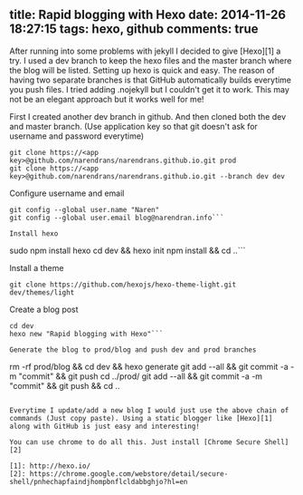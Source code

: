 title: Rapid blogging with Hexo
date: 2014-11-26 18:27:15
tags: hexo, github
comments: true
---

After running into some problems with jekyll I decided to give [Hexo][1] a try. I used a dev branch to keep the hexo files and 
the master branch where the blog will be listed. Setting up hexo is quick and easy. The reason of having two separate branches is that GitHub automatically builds everytime you push files. I tried adding .nojekyll but I couldn't get it to work. This may not be an elegant approach but it works well for me!

First I created another dev branch in github. And then cloned both the dev and master branch. (Use application key so that git doesn't ask for username and password everytime)

```
git clone https://<app key>@github.com/narendrans/narendrans.github.io.git prod
git clone https://<app key>@github.com/narendrans/narendrans.github.io.git --branch dev dev
```

Configure username and email

```
git config --global user.name "Naren"
git config --global user.email blog@narendran.info```

Install hexo

```
sudo npm install hexo
cd dev && hexo init
npm install && cd ..```

Install a theme

`git clone https://github.com/hexojs/hexo-theme-light.git dev/themes/light`

Create a blog post

```
cd dev
hexo new "Rapid blogging with Hexo"```

Generate the blog to prod/blog and push dev and prod branches

```
rm -rf prod/blog && cd dev && hexo generate
git add --all && git commit -a -m "commit" && git push
cd ../prod/
git add --all && git commit -a -m "commit" && git push && cd ..
```

Everytime I update/add a new blog I would just use the above chain of commands (Just copy paste). Using a static blogger like [Hexo][1] along with GitHub is just easy and interesting!

You can use chrome to do all this. Just install [Chrome Secure Shell][2]

[1]: http://hexo.io/
[2]: https://chrome.google.com/webstore/detail/secure-shell/pnhechapfaindjhompbnflcldabbghjo?hl=en
